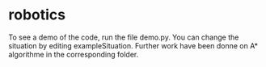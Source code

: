 # robotics

To see a demo of the code, run the file demo.py. You can change the situation by editing exampleSituation. Further work have been donne on A* algorithme in the corresponding folder.
